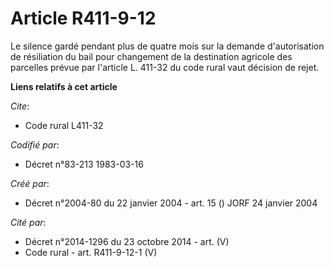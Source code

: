 # Article R411-9-12

Le silence gardé pendant plus de quatre mois sur la demande d'autorisation de résiliation du bail pour changement de la
destination agricole des parcelles prévue par l'article L. 411-32 du code rural vaut décision de rejet.

**Liens relatifs à cet article**

_Cite_:

  - Code rural L411-32

_Codifié par_:

  - Décret n°83-213 1983-03-16

_Créé par_:

  - Décret n°2004-80 du 22 janvier 2004 - art. 15 () JORF 24 janvier 2004

_Cité par_:

  - Décret n°2014-1296 du 23 octobre 2014 - art. (V)
  - Code rural - art. R411-9-12-1 (V)
